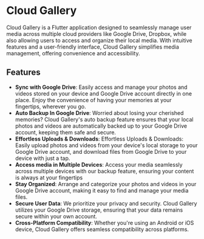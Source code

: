 # Cloud Gallery

Cloud Gallery is a Flutter application designed to seamlessly manage user media across multiple
cloud providers like Google Drive, Dropbox, while also allowing users to access and organize their
local media. With intuitive features and a user-friendly interface, Cloud Gallery simplifies media
management, offering convenience and accessibility.


## Features
- **Sync with Google Drive**:  Easily access and manage your photos and videos stored on your device and Google Drive account directly in one place. Enjoy the convenience of having your memories at your fingertips, wherever you go.
- **Auto Backup In Google Drive**: Worried about losing your cherished memories? Cloud Gallery's auto backup feature ensures that your local photos and videos are automatically backed up to your Google Drive account, keeping them safe and secure.
- **Effortless Uploads & Downloads**: Effortless Uploads & Downloads: Easily upload photos and videos from your device's local storage to your Google Drive account, and download files from Google Drive to your device with just a tap.
- **Access media in Multiple Devices**: Access your media seamlessly across multiple devices with our backup feature, ensuring your content is always at your fingertips
- **Stay Organized**: Arrange and categorize your photos and videos in your Google Drive account, making it easy to find and manage your media files.
- **Secure User Data**: We prioritize your privacy and security. Cloud Gallery utilizes your Google Drive storage, ensuring that your data remains secure within your own account.
- **Cross-Platform Compatibility**: Whether you're using an Android or iOS device, Cloud Gallery offers seamless compatibility across platforms.